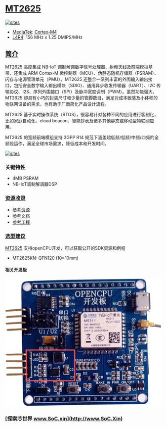 ﻿# [MT2625](https://github.com/SoCXin/MT2625)

[![sites](http://182.61.61.133/link/resources/SoC.png)](http://www.SoC.Xin)

* [MediaTek](https://www.mediatek.com/): [Cortex-M4](https://github.com/SoCXin/Cortex)
* [L4R4](https://github.com/SoCXin/Level): 156 MHz x 1.25 DMIPS/MHz

## [简介](https://github.com/SoCXin/MT2625/wiki)

[MT2625](https://github.com/SoCXin/MT2625) 高度集成 NB-IoT 调制解调数字信号处理器、射频天线及前端模拟基带，还集成 ARM Cortex-M 微控制器（MCU）、伪静态随机存储器（PSRAM）、闪存与电源管理单元（PMU）。MT2625 还整合一系列丰富的外围输入输出接口，包括安全数字输入输出模块（SDIO）、通用异步收发传输器（UART）、I2C 传输协议、I2S、序列外围接口（SPI）及脉冲宽度调制（PWM）。虽然功能强大，MT2625 却具有小巧的封装尺寸和少量的管脚数目，满足对成本敏感及小体积的物联网设备的需求，也有助于厂商简化产品设计流程。

MT2625 基于实时操作系统（RTOS），很容易针对各种不同的应用进行客制化，比如家庭自动化、cloud beacon、智能抄表及诸多其他静态或移动型物联网应用。

MT2625 的宽频前端模组支持 3GPP R14 规范下涵盖超低频/低频/中频/四频的全频段运作，满足全球市场需求，降低成本和开发时间。

[![sites](docs/MT2625.png)](https://www.mediatek.cn/products/nbIot/mt2625)

### 关键特性

* 4MB PSRAM
* NB-IoT调制解调器DSP


### [资源收录](https://github.com/SoCXin)

* [参考资源](src/)
* [参考文档](docs/)
* [参考工程](project/)

### [选型建议](https://github.com/SoCXin)

[MT2625](https://github.com/SoCXin/MT2625) 支持openCPU开发，可以获取公开的SDK资源和例程

* MT2625KN: QFN120 (10×10mm)

#### 相关开发板

[![sites](docs/B.jpg)](https://item.taobao.com/item.htm?spm=a230r.1.14.20.19287780anVlWh&id=608582024174&ns=1&abbucket=7#detail)

### [探索芯世界 www.SoC.xin](http://www.SoC.Xin)

